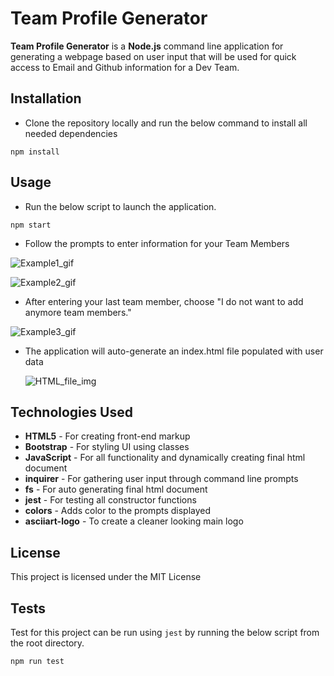 # Team Profile Generator

**Team Profile Generator** is a **Node.js** command line application for generating a webpage based on user input that will be used for quick access to Email and Github information for a Dev Team.

## Installation

- Clone the repository locally and run the below command to install all needed dependencies

```
npm install
```

## Usage

- Run the below script to launch the application.

```
npm start
```

- Follow the prompts to enter information for your Team Members

![Example1_gif](https://imgur.com/4xMOmH7.gif)

![Example2_gif](https://imgur.com/X83zSlk.gif)

- After entering your last team member, choose "I do not want to add anymore team members."

![Example3_gif](https://imgur.com/luT2HHN.gif)

- The application will auto-generate an index.html file populated with user data

  ![HTML_file_img](https://imgur.com/0kt0Yhq.png=700x800)

## Technologies Used

- **HTML5** - For creating front-end markup
- **Bootstrap** - For styling UI using classes
- **JavaScript** - For all functionality and dynamically creating final html document
- **inquirer** - For gathering user input through command line prompts
- **fs** - For auto generating final html document
- **jest** - For testing all constructor functions
- **colors** - Adds color to the prompts displayed
- **asciiart-logo** - To create a cleaner looking main logo

## License

This project is licensed under the MIT License

## Tests

Test for this project can be run using `jest` by running the below script from the root directory.

```
npm run test
```
